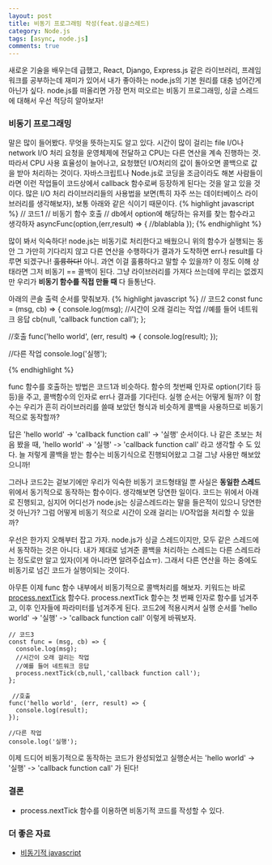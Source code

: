 ```yaml
---
layout: post
title: 비동기 프로그래밍 작성(feat.싱글스레드)
category: Node.js
tags: [async, node.js]
comments: true
---
```


새로운 기술을 배우는데 급했고, React, Django, Express.js 같은 라이브러리, 프레임워크를 공부하는데 재미가 있어서 내가 좋아하는 node.js의 기본 원리를 대충 넘어간게 아닌가 싶다. node.js를 떠올리면 가장 먼저 떠오르는 비동기 프로그래밍, 싱글 스레드에 대해서 우선 적당히 알아보자!

### 비동기 프로그래밍
말은 많이 들어봤다. 무엇을 뜻하는지도 알고 있다. 시간이 많이 걸리는 file I/O나 network I/O 처리 요청을 운영체제에 전달하고 CPU는 다른 연산을 계속 진행하는 것. 따라서 CPU 사용 효율성이 늘어나고, 요청했던 I/O처리의 값이 돌아오면 콜백으로 값을 받아 처리하는 것이다. 자바스크립트나 Node.js로 코딩을 조금이라도 해본 사람들이라면 이런 작업들이 코드상에서 callback 함수로써 등장하게 된다는 것을 알고 있을 것이다. 많은 I/O 처리 라이브러리들의 사용법을 보면(특히 자주 쓰는 데이터베이스 라이브러리를 생각해보자), 보통 아래와 같은 식이기 때문이다.
{% highlight javascript %}
// 코드1
// 비동기 함수 호출
// db에서 option에 해당하는 유저를 찾는 함수라고 생각하자
asyncFunc(option,(err,result) => {
  //blablabla
});
{% endhighlight %}


많이 봐서 익숙하다! node.js는 비동기로 처리한다고 배웠으니 위의 함수가 실행되는 동안 그 가만히 기다리지 않고 다른 연산을 수행하다가 결과가 도착하면 err나 result를 다루면 되겠구나! ~~훌륭하다!~~
아니. 과연 이걸 훌륭하다고 말할 수 있을까? 이 정도 이해 상태라면 그저 비동기 == 콜백이 된다. 그냥 라이브러리를 가져다 쓰는데에 무리는 없겠지만 우리가 **비동기 함수를 직접 만들 때** 다 들통난다.

아래의 콘솔 출력 순서를 맞춰보자.
{% highlight javascript %}
// 코드2
const func = (msg, cb) => {
  console.log(msg);
  //시간이 오래 걸리는 작업
  //예를 들어 네트워크 응답
  cb(null, 'callback function call');
};

//호출
func('hello world', (err, result) => {
  console.log(result);
});

//다른 작업
console.log('실행');

{% endhighlight %}

func 함수를 호출하는 방법은 코드1과 비슷하다. 함수의 첫번째 인자로 option(기타 등등)을 주고, 콜백함수의 인자로 err나 결과를 기다린다. 실행 순서는 어떻게 될까? 이 함수는 우리가 흔히 라이브러리를 쓸때 보았던 형식과 비슷하게 콜백을 사용하므로 비동기적으로 동작할까?

답은 'hello world' -> 'callback function call' -> '실행' 순서이다. 나 같은 초보는 처음 봤을 때, 'hello world' -> '실행' -> 'callback function call' 라고 생각할 수 도 있다. 늘 저렇게 콜백을 받는 함수는 비동기식으로 진행되어왔고 그걸 그냥 사용만 해보았으니까!

그러나 코드2는 겉보기에만 우리가 익숙한 비동기 코드형태일 뿐 사실은 **동일한 스레드** 위에서 동기적으로 동작하는 함수이다. 생각해보면 당연한 일이다. 코드는 위에서 아래로 진행되고, 심지어 어디선가 node.js는 싱글스레드라는 말을 들은적이 있으니 당연한것 아닌가? 그럼 어떻게 비동기 적으로 시간이 오래 걸리는 I/O작업을 처리할 수 있을까?

우선은 한가지 오해부터 잡고 가자. node.js가 싱글 스레드이지만, 모두 같은 스레드에서 동작하는 것은 아니다. 내가 제대로 넘겨준 콜백을 처리하는 스레드는 다른 스레드라는 정도로만 알고 있자(이게 아니라면 알려주십쇼ㅠ). 그래서 다른 연산을 하는 중에도 비동기로 넘긴 코드가 실행이되는 것이다.

아무튼 이제 func 함수 내부에서 비동기적으로 콜백처리를 해보자. 키워드는 바로 [process.nextTick](https://nodejs.org/en/docs/guides/event-loop-timers-and-nexttick/) 함수다. process.nextTick 함수는 첫 번째 인자로 함수를 넘겨주고, 이후 인자들에 파라미터를 넘겨주게 된다. 코드2에 적용시켜서 실행 순서를 'hello world' -> '실행' -> 'callback function call' 이렇게 바꿔보자.

```
// 코드3
const func = (msg, cb) => {
  console.log(msg);
  //시간이 오래 걸리는 작업
  //예를 들어 네트워크 응답
  process.nextTick(cb,null,'callback function call');
};
 
 //호출
func('hello world', (err, result) => {
  console.log(result);
});

//다른 작업
console.log('실행');
```

이제 드디어 비동기적으로 동작하는 코드가 완성되었고 실행순서는 'hello world' -> '실행' -> 'callback function call' 가 된다!

### 결론
* process.nextTick 함수를 이용하면 비동기적 코드를 작성할 수 있다.

### 더 좋은 자료
* [비동기적 javascript](https://hudi.kr/%EB%B9%84%EB%8F%99%EA%B8%B0%EC%A0%81-javascript-%EC%8B%B1%EA%B8%80%EC%8A%A4%EB%A0%88%EB%93%9C-%EA%B8%B0%EB%B0%98-js%EC%9D%98-%EB%B9%84%EB%8F%99%EA%B8%B0-%EC%B2%98%EB%A6%AC-%EB%B0%A9%EB%B2%95/)